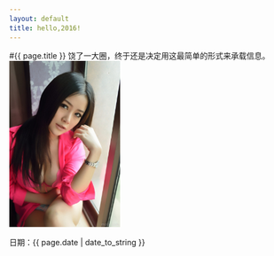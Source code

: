 ```yaml
---
layout: default
title: hello,2016!
---
```


#{{ page.title }}
饶了一大圈，终于还是决定用这最简单的形式来承载信息。 
<img src="/img/1.jpg" alt="" width="200">

日期：{{ page.date | date_to_string }}
<div class="ds-thread" data-thread-key="{{ page.title }}" data-title="{{ page.title }}" data-url="http://duzhongbo.me/2016/01/01/hello2016.html"></div>
<!-- 多说公共JS代码 start (一个网页只需插入一次) -->
<script type="text/javascript">
var duoshuoQuery = {short_name:"duzhongbo86"};
	(function() {
		var ds = document.createElement('script');
		ds.type = 'text/javascript';ds.async = true;
		ds.src = (document.location.protocol == 'https:' ? 'https:' : 'http:') + '//static.duoshuo.com/embed.js';
		ds.charset = 'UTF-8';
		(document.getElementsByTagName('head')[0] 
		 || document.getElementsByTagName('body')[0]).appendChild(ds);
	})();
</script>
<!-- 多说公共JS代码 end -->